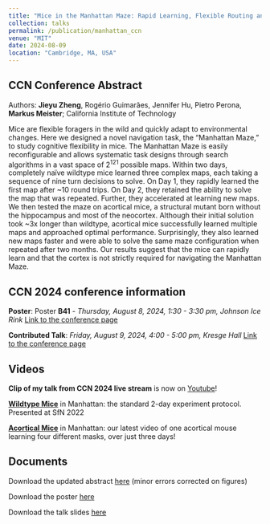 ```yaml
---
title: "Mice in the Manhattan Maze: Rapid Learning, Flexible Routing and Generalization, With and Without Cortex"
collection: talks
permalink: /publication/manhattan_ccn
venue: "MIT"
date: 2024-08-09
location: "Cambridge, MA, USA"
---
```


CCN Conference Abstract 
------

Authors: **Jieyu Zheng**, Rogério Guimarães, Jennifer Hu, Pietro Perona, **Markus Meister**; California Institute of Technology

Mice are flexible foragers in the wild and quickly adapt to environmental changes. Here we designed a novel navigation task, the “Manhattan Maze,” to study cognitive flexibility in mice. The Manhattan Maze is easily reconfigurable and allows systematic task designs through search algorithms in a vast space of 2<sup>121</sup> possible maps. Within two days, completely naïve wildtype mice learned three complex maps, each taking a sequence of nine turn decisions to solve. On Day 1, they rapidly learned the first map after ~10 round trips. On Day 2, they retained the ability to solve the map that was repeated. Further, they accelerated at learning new maps. We then tested the maze on acortical mice, a structural mutant born without the hippocampus and most of the neocortex. Although their initial solution took ~3x longer than wildtype, acortical mice successfully learned multiple maps and approached optimal performance. Surprisingly, they also learned new maps faster and were able to solve the same maze configuration when repeated after two months. Our results suggest that the mice can rapidly learn and that the cortex is not strictly required for navigating the Manhattan Maze.

CCN 2024 conference information
------

**Poster**: Poster **B41** - *Thursday, August 8, 2024, 1:30 - 3:30 pm, Johnson Ice Rink* [Link to the conference page](https://2024.ccneuro.org/poster/?id=485)

**Contributed Talk**: *Friday, August 9, 2024, 4:00 - 5:00 pm, Kresge Hall* [Link to the conference page](https://2024.ccneuro.org/contributed-talk/?id=37)

Videos
------

**Clip of my talk from CCN 2024 live stream** is now on [Youtube](https://www.youtube.com/live/TS04Q-oCCGI?feature=shared&t=2033)! 

**[Wildtype Mice](https://www.youtube.com/watch?v=ULZqNH9vWPA)** in Manhattan: the standard 2-day experiment protocol. Presented at SfN 2022

**[Acortical Mice](https://www.youtube.com/watch?v=hBuVPZND4-0)** in Manhattan: our latest video of one acortical mouse learning four different masks, over just three days!

Documents
------

Download the updated abstract [here](http://Jieyusz.github.io/files/CCN_2024_abstract.pdf) (minor errors corrected on figures)

Download the poster [here](http://Jieyusz.github.io/files/CCN_poster.pdf)

Download the talk slides [here](http://Jieyusz.github.io/files/CCN_talk_final.pdf)



